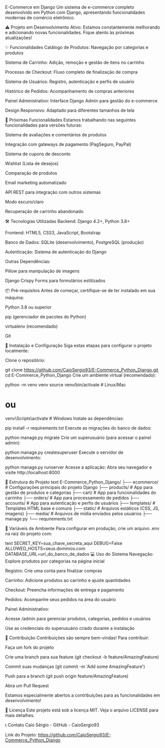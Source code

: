 E-Commerce em Django
Um sistema de e-commerce completo desenvolvido em Python com Django, apresentando funcionalidades modernas de comércio eletrônico.

⚠️ Projeto em Desenvolvimento Ativo: Estamos constantemente melhorando e adicionando novas funcionalidades. Fique atento às próximas atualizações!

✨ Funcionalidades
Catálogo de Produtos: Navegação por categorias e produtos

Sistema de Carrinho: Adição, remoção e gestão de itens no carrinho

Processo de Checkout: Fluxo completo de finalização de compra

Sistema de Usuários: Registro, autenticação e perfis de usuário

Histórico de Pedidos: Acompanhamento de compras anteriores

Painel Administrativo: Interface Django Admin para gestão do e-commerce

Design Responsivo: Adaptado para diferentes tamanhos de tela

🚧 Próximas Funcionalidades
Estamos trabalhando nas seguintes funcionalidades para versões futuras:

Sistema de avaliações e comentários de produtos

Integração com gateways de pagamento (PagSeguro, PayPal)

Sistema de cupons de desconto

Wishlist (Lista de desejos)

Comparação de produtos

Email marketing automatizado

API REST para integração com outros sistemas

Modo escuro/claro

Recuperação de carrinho abandonado

🛠️ Tecnologias Utilizadas
Backend: Django 4.2+, Python 3.8+

Frontend: HTML5, CSS3, JavaScript, Bootstrap

Banco de Dados: SQLite (desenvolvimento), PostgreSQL (produção)

Autenticação: Sistema de autenticação do Django

Outras Dependências:

Pillow para manipulação de imagens

Django Crispy Forms para formulários estilizados

📦 Pré-requisitos
Antes de começar, certifique-se de ter instalado em sua máquina:

Python 3.8 ou superior

pip (gerenciador de pacotes do Python)

virtualenv (recomendado)

Git

🚀 Instalação e Configuração
Siga estas etapas para configurar o projeto localmente:

Clone o repositório:

git clone https://github.com/CaioSergio93/E-Commerce_Python_Django.git
cd E-Commerce_Python_Django
Crie um ambiente virtual (recomendado):

python -m venv venv
source venv/bin/activate  # Linux/Mac
# ou
venv\Scripts\activate  # Windows
Instale as dependências:

pip install -r requirements.txt
Execute as migrações do banco de dados:

python manage.py migrate
Crie um superusuário (para acessar o painel admin):

python manage.py createsuperuser
Execute o servidor de desenvolvimento:

python manage.py runserver
Acesse a aplicação:
Abra seu navegador e visite http://localhost:8000

📁 Estrutura do Projeto
text
E-Commerce_Python_Django/
├── ecommerce/                 # Configurações principais do projeto Django
├── products/                  # App para gestão de produtos e categorias
├── cart/                      # App para funcionalidades do carrinho
├── orders/                    # App para processamento de pedidos
├── accounts/                  # App para autenticação e perfis de usuários
├── templates/                 # Templates HTML base e comuns
├── static/                    # Arquivos estáticos (CSS, JS, imagens)
├── media/                     # Arquivos de mídia enviados pelos usuários
├── manage.py
└── requirements.txt

🔧 Variáveis de Ambiente
Para configurar em produção, crie um arquivo .env na raiz do projeto com:

text
SECRET_KEY=sua_chave_secreta_aqui
DEBUG=False
ALLOWED_HOSTS=seus.dominios.com
DATABASE_URL=url_do_banco_de_dados
💻 Uso do Sistema
Navegação: Explore produtos por categorias na página inicial

Registro: Crie uma conta para finalizar compras

Carrinho: Adicione produtos ao carrinho e ajuste quantidades

Checkout: Preencha informações de entrega e pagamento

Pedidos: Acompanhe seus pedidos na área do usuário

Painel Administrativo:

Acesse /admin para gerenciar produtos, categorias, pedidos e usuários

Use as credenciais do superusuário criado durante a instalação

🤝 Contribuição
Contribuições são sempre bem-vindas! Para contribuir:

Faça um fork do projeto

Crie uma branch para sua feature (git checkout -b feature/AmazingFeature)

Commit suas mudanças (git commit -m 'Add some AmazingFeature')

Push para a branch (git push origin feature/AmazingFeature)

Abra um Pull Request

Estamos especialmente abertos a contribuições para as funcionalidades em desenvolvimento!

📄 Licença
Este projeto está sob a licença MIT. Veja o arquivo LICENSE para mais detalhes.

📞 Contato
Caio Sérgio - GitHub - CaioSergio93

Link do Projeto: https://github.com/CaioSergio93/E-Commerce_Python_Django

